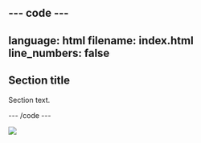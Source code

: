 --- code ---
---
language: html
filename: index.html
line_numbers: false
---

<section>
    <h2>Section title</h2>
    <p>Section text.</p>
</section>

--- /code ---

![](images/full-width-selection.png)
